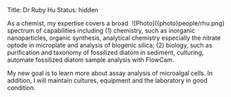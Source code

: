 Title: Dr Ruby Hu
Status: hidden

<span style="float:right">
![Photo]({photo}people/rhu.png)
</span>

As a chemist, my expertise covers a broad spectrum of capabilities
including (1) chemistry, such as inorganic nanoparticles, organic
synthesis, analytical chemistry especially the nitrate optode in
microplate and analysis of biogenic silica; (2) biology, such as
purification and taxonomy of fossilized diatom in sediment, culturing,
automate fossilized diatom sample analysis with FlowCam.

My new goal is to learn more about assay analysis of microalgal
cells. In addition, I will maintain cultures, equipment and the
laboratory in good condition.


